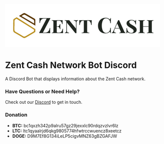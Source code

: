 ![image](https://raw.githubusercontent.com/ZentCashFoundation/brand/refs/heads/master/logo/wordmark/zentcash_wordmark_color.png)

# Zent Cash Network Bot Discord 
A Discord Bot that displays information about the Zent Cash network.

### Have Questions or Need Help?
Check out our [Discord](https://discord.gg/tfaUE2G) to get in touch.    

### Donation 
- **BTC:** bc1qxzh342p9alru57gz29jexxlc90rdqzvzlvr6lz
- **LTC:** ltc1qyaalrjd6qkg9805774hfwtrccwuencz8xeetcz
- **DOGE:** D9M7Ef8G134iLeLP5cigvMNZ63gBZGAFJW
